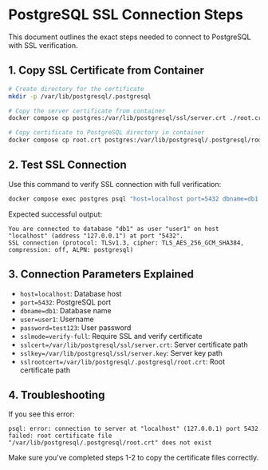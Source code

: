# PostgreSQL SSL Connection Steps

This document outlines the exact steps needed to connect to PostgreSQL with SSL verification.

## 1. Copy SSL Certificate from Container
```bash
# Create directory for the certificate
mkdir -p /var/lib/postgresql/.postgresql

# Copy the server certificate from container
docker compose cp postgres:/var/lib/postgresql/ssl/server.crt ./root.crt

# Copy certificate to PostgreSQL directory in container
docker compose cp root.crt postgres:/var/lib/postgresql/.postgresql/root.crt
```

## 2. Test SSL Connection
Use this command to verify SSL connection with full verification:

```bash
docker compose exec postgres psql "host=localhost port=5432 dbname=db1 user=user1 password=test123 sslmode=verify-full sslcert=/var/lib/postgresql/ssl/server.crt sslkey=/var/lib/postgresql/ssl/server.key sslrootcert=/var/lib/postgresql/.postgresql/root.crt" -c "\conninfo"
```

Expected successful output:
```
You are connected to database "db1" as user "user1" on host "localhost" (address "127.0.0.1") at port "5432".
SSL connection (protocol: TLSv1.3, cipher: TLS_AES_256_GCM_SHA384, compression: off, ALPN: postgresql)
```

## 3. Connection Parameters Explained

- `host=localhost`: Database host
- `port=5432`: PostgreSQL port
- `dbname=db1`: Database name
- `user=user1`: Username
- `password=test123`: User password
- `sslmode=verify-full`: Require SSL and verify certificate
- `sslcert=/var/lib/postgresql/ssl/server.crt`: Server certificate path
- `sslkey=/var/lib/postgresql/ssl/server.key`: Server key path
- `sslrootcert=/var/lib/postgresql/.postgresql/root.crt`: Root certificate path

## 4. Troubleshooting

If you see this error:
```
psql: error: connection to server at "localhost" (127.0.0.1) port 5432 failed: root certificate file "/var/lib/postgresql/.postgresql/root.crt" does not exist
```

Make sure you've completed steps 1-2 to copy the certificate files correctly.
